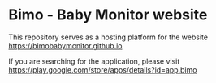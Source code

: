 # Bimo - Baby Monitor website

This repository serves as a hosting platform for the website https://bimobabymonitor.github.io

If you are searching for the application, please visit https://play.google.com/store/apps/details?id=app.bimo
